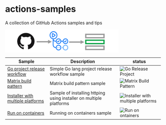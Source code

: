 # actions-samples

A collection of GitHub Actions samples and tips


![](assets/logo.png)



| Sample | Description | status |
| ---- | ---- | ---- |
| [Go project release workflow](.github/workflows/go-release.yml) |  Simple Go lang project release workflow sample | ![Go Release Project](https://github.com/yokawasa/actions-samples/workflows/Go%20Release%20Project/badge.svg) |
| [Matrix build pattern](.github/workflows/matrix.yml) |  Matrix build pattern sample | ![Matrix Build Pattern](https://github.com/yokawasa/actions-samples/workflows/Matrix%20Build%20Pattern/badge.svg)|
| [Installer with multiple platforms](.github/workflows/installer.yml) | Sample of installing httping using installer on multiple platforms | ![Installer with multiple platforms](https://github.com/yokawasa/actions-samples/workflows/Installer%20with%20multiple%20platforms/badge.svg) |
| [Run on containers](.github/workflows/run-on-containers.yml) | Running on containers sample | ![Run on ontainers](https://github.com/yokawasa/actions-samples/workflows/Run%20on%20ontainers/badge.svg)|
